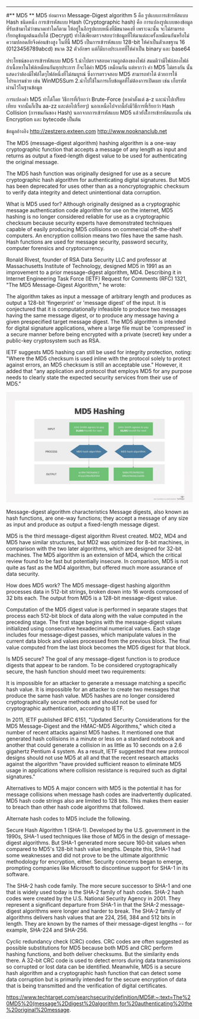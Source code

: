 

------
#** MD5 **
 MD5 ย่อมาจาก Message-Digest algorithm 5 คือ รูปแบบการเข้ารหัสแบบ Hash ชนิดหนึ่ง
การเข้ารหัสแบบ Hash  (Cryptographic hash) คือ การแปลงรูปแบบของข้อมูลที่รับเข้ามาไม่ว่าขนาดเท่าใดก็ตาม ให้อยู่ในอีกรูปแบบหนึ่งที่มีขนาดคงที่ เพราะฉะนั้น จะไม่สามารถเรียกดูข้อมูลต้นฉบับได้ (Decrypt) ทำได้เพียงตรวจสอบว่าข้อมูลที่ให้มาแต่ละครั้งเหมือนกันหรือไม่ ความปลอดภัยจึงค่อนข้างสูง ในที่นี้ MD5 เป็นการเข้ารหัสแบบ 128-bit ให้ค่าเป็นตัวเลขฐาน 16 (0123456789abcd) ขนาด 32 ตัวอักษร แต่ก็มีบางประเภทที่ให้ค่าเป็น binary และ base64

ประโยชน์ของการเข้ารหัสแบบ MD5
1.นำไปตรวจสอบความถูกต้องของไฟล์ สมมติว่ามีไฟล์สองไฟล์ ถ้าเนื้อหาในไฟล์เหมือนกันทุกประการ ก็จะได้ค่า MD5 เหมือนกัน แต่หากว่า ค่า MD5 ไม่ตรงกัน นั้นแสดงว่าต้องมีไฟล์ใดๆไฟล์หนึ่งที่ไม่สมบูรณ์ ซึ่งการตรวจสอบ MD5 สามารถทำได้ ด้วยการใช้โปรแกรมช่วย เช่น WinMD5Sum
2.นำไปใช้ในการเก็บข้อมูลที่ไม่ต้องการเปิดเผย เช่น เก็บรหัสผ่านไว้ในฐานข้อมูล

การแปลงค่า MD5  ทำได้โดย วิธีการที่เรียกว่า Brute-Force (หาค่าตั้งแต่ a-z และนำไปเปรียบเทียบ จากนั้นก็เป็น aa-zz และต่อไปเรื่อยๆ) นอกเหนือไปจากนี้ยังมีวิธีการที่เรียกว่า Hash Collision (การชนกันของ Hash)
      นอกจากการเข้ารหัสแบบ MD5 แล้วยังใีการเข้ารหัสแบบอื่น เช่น Encryption และ bytecode เป็นต้น


ข้อมูลอ้างอิง
http://zestzero.exteen.com
http://www.nooknanclub.net

The MD5 (message-digest algorithm) hashing algorithm is a one-way cryptographic function that accepts a message of any length as input and returns as output a fixed-length digest value to be used for authenticating the original message.

The MD5 hash function was originally designed for use as a secure cryptographic hash algorithm for authenticating digital signatures. But MD5 has been deprecated for uses other than as a noncryptographic checksum to verify data integrity and detect unintentional data corruption.

What is MD5 used for?
Although originally designed as a cryptographic message authentication code algorithm for use on the internet, MD5 hashing is no longer considered reliable for use as a cryptographic checksum because security experts have demonstrated techniques capable of easily producing MD5 collisions on commercial off-the-shelf computers. An encryption collision means two files have the same hash. Hash functions are used for message security, password security, computer forensics and cryptocurrency.

Ronald Rivest, founder of RSA Data Security LLC and professor at Massachusetts Institute of Technology, designed MD5 in 1991 as an improvement to a prior message-digest algorithm, MD4. Describing it in Internet Engineering Task Force (IETF) Request for Comments (RFC) 1321, "The MD5 Message-Digest Algorithm," he wrote:

The algorithm takes as input a message of arbitrary length and produces as output a 128-bit 'fingerprint' or 'message digest' of the input. It is conjectured that it is computationally infeasible to produce two messages having the same message digest, or to produce any message having a given prespecified target message digest. The MD5 algorithm is intended for digital signature applications, where a large file must be 'compressed' in a secure manner before being encrypted with a private (secret) key under a public-key cryptosystem such as RSA.

IETF suggests MD5 hashing can still be used for integrity protection, noting: "Where the MD5 checksum is used inline with the protocol solely to protect against errors, an MD5 checksum is still an acceptable use." However, it added that "any application and protocol that employs MD5 for any purpose needs to clearly state the expected security services from their use of MD5."



![](img/Md5.jpg)



Message-digest algorithm characteristics
Message digests, also known as hash functions, are one-way functions; they accept a message of any size as input and produce as output a fixed-length message digest.

MD5 is the third message-digest algorithm Rivest created. MD2, MD4 and MD5 have similar structures, but MD2 was optimized for 8-bit machines, in comparison with the two later algorithms, which are designed for 32-bit machines. The MD5 algorithm is an extension of MD4, which the critical review found to be fast but potentially insecure. In comparison, MD5 is not quite as fast as the MD4 algorithm, but offered much more assurance of data security.

How does MD5 work?
The MD5 message-digest hashing algorithm processes data in 512-bit strings, broken down into 16 words composed of 32 bits each. The output from MD5 is a 128-bit message-digest value.

Computation of the MD5 digest value is performed in separate stages that process each 512-bit block of data along with the value computed in the preceding stage. The first stage begins with the message-digest values initialized using consecutive hexadecimal numerical values. Each stage includes four message-digest passes, which manipulate values in the current data block and values processed from the previous block. The final value computed from the last block becomes the MD5 digest for that block.

Is MD5 secure?
The goal of any message-digest function is to produce digests that appear to be random. To be considered cryptographically secure, the hash function should meet two requirements:

It is impossible for an attacker to generate a message matching a specific hash value.
It is impossible for an attacker to create two messages that produce the same hash value.
MD5 hashes are no longer considered cryptographically secure methods and should not be used for cryptographic authentication, according to IETF.

In 2011, IETF published RFC 6151, "Updated Security Considerations for the MD5 Message-Digest and the HMAC-MD5 Algorithms," which cited a number of recent attacks against MD5 hashes. It mentioned one that generated hash collisions in a minute or less on a standard notebook and another that could generate a collision in as little as 10 seconds on a 2.6 gigahertz Pentium 4 system. As a result, IETF suggested that new protocol designs should not use MD5 at all and that the recent research attacks against the algorithm "have provided sufficient reason to eliminate MD5 usage in applications where collision resistance is required such as digital signatures."

Alternatives to MD5
A major concern with MD5 is the potential it has for message collisions when message hash codes are inadvertently duplicated. MD5 hash code strings also are limited to 128 bits. This makes them easier to breach than other hash code algorithms that followed.

Alternate hash codes to MD5 include the following.

Secure Hash Algorithm 1 (SHA-1). Developed by the U.S. government in the 1990s, SHA-1 used techniques like those of MD5 in the design of message-digest algorithms. But SHA-1 generated more secure 160-bit values when compared to MD5's 128-bit hash value lengths. Despite this, SHA-1 had some weaknesses and did not prove to be the ultimate algorithmic methodology for encryption, either. Security concerns began to emerge, prompting companies like Microsoft to discontinue support for SHA-1 in its software.

The SHA-2 hash code family. The more secure successor to SHA-1 and one that is widely used today is the SHA-2 family of hash codes. SHA-2 hash codes were created by the U.S. National Security Agency in 2001. They represent a significant departure from SHA-1 in that the SHA-2 message-digest algorithms were longer and harder to break. The SHA-2 family of algorithms delivers hash values that are 224, 256, 384 and 512 bits in length. They are known by the names of their message-digest lengths -- for example, SHA-224 and SHA-256.

Cyclic redundancy check (CRC) codes. CRC codes are often suggested as possible substitutions for MD5 because both MD5 and CRC perform hashing functions, and both deliver checksums. But the similarity ends there. A 32-bit CRC code is used to detect errors during data transmissions so corrupted or lost data can be identified. Meanwhile, MD5 is a secure hash algorithm and a cryptographic hash function that can detect some data corruption but is primarily intended for the secure encryption of data that is being transmitted and the verification of digital certificates.


https://www.techtarget.com/searchsecurity/definition/MD5#:~:text=The%20MD5%20(message%2Ddigest%20algorithm,for%20authenticating%20the%20original%20message.
